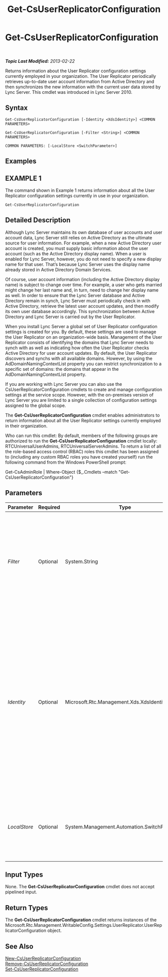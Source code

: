 ﻿---
title: Get-CsUserReplicatorConfiguration
TOCTitle: Get-CsUserReplicatorConfiguration
ms:assetid: 7318ae92-e07b-4817-9ec1-be9c7f35aa26
ms:mtpsurl: https://technet.microsoft.com/en-us/library/Gg398548(v=OCS.15)
ms:contentKeyID: 48184479
ms.date: 07/23/2014
mtps_version: v=OCS.15
---

<div data-xmlns="http://www.w3.org/1999/xhtml">

<div class="topic" data-xmlns="http://www.w3.org/1999/xhtml" data-msxsl="urn:schemas-microsoft-com:xslt" data-cs="http://msdn.microsoft.com/en-us/">

<div data-asp="http://msdn2.microsoft.com/asp">

# Get-CsUserReplicatorConfiguration

</div>

<div id="mainSection">

<div id="mainBody">

<span> </span>

_**Topic Last Modified:** 2013-02-22_

Returns information about the User Replicator configuration settings currently employed in your organization. The User Replicator periodically retrieves up-to-date user account information from Active Directory and then synchronizes the new information with the current user data stored by Lync Server. This cmdlet was introduced in Lync Server 2010.

<div>

## Syntax

    Get-CsUserReplicatorConfiguration [-Identity <XdsIdentity>] <COMMON PARAMETERS>

    Get-CsUserReplicatorConfiguration [-Filter <String>] <COMMON PARAMETERS>

    COMMON PARAMETERS: [-LocalStore <SwitchParameter>]

</div>

<div>

## Examples

<div>

## EXAMPLE 1

The command shown in Example 1 returns information about all the User Replicator configuration settings currently in use in your organization.

    Get-CsUserReplicatorConfiguration

</div>

</div>

<div>

## Detailed Description

Although Lync Server maintains its own database of user accounts and user account data, Lync Server still relies on Active Directory as the ultimate source for user information. For example, when a new Active Directory user account is created, you must supply basic information about the user account (such as the Active Directory display name). When a user is enabled for Lync Server, however, you do not need to specify a new display name for that user. That’s because Lync Server uses the display name already stored in Active Directory Domain Services.

Of course, user account information (including the Active Directory display name) is subject to change over time. For example, a user who gets married might change her last name and, in turn, need to change her display name as well. In order to ensure that the Lync Server database and Active Directory remain in synch, Lync Server must periodically check in with Active Directory, retrieve the latest user account updates, and then modify its own user database accordingly. This synchronization between Active Directory and Lync Server is carried out by the User Replicator.

When you install Lync Server a global set of User Replicator configuration settings is created for you. By default, these settings are used to manage the User Replicator on an organization-wide basis. Management of the User Replicator consists of identifying the domains that Lync Server needs to synch with as well as indicating how often the User Replicator checks Active Directory for user account updates. By default, the User Replicator discovers and synchs with all available domains. However, by using the AdDomainNamingContextList property you can restrict synchronization to a specific set of domains: the domains that appear in the AdDomainNamingContextList property.

If you are working with Lync Server you can also use the CsUserReplicatorConfiguration cmdlets to create and manage configuration settings at the service scope. However, with the on-premises version of Lync Server you are limited to a single collection of configuration settings assigned to the global scope.

The **Get-CsUserReplicatorConfiguration** cmdlet enables administrators to return information about all the User Replicator settings currently employed in their organization.

Who can run this cmdlet: By default, members of the following groups are authorized to run the **Get-CsUserReplicatorConfiguration** cmdlet locally: RTCUniversalUserAdmins, RTCUniversalServerAdmins. To return a list of all the role-based access control (RBAC) roles this cmdlet has been assigned to (including any custom RBAC roles you have created yourself) run the following command from the Windows PowerShell prompt:

Get-CsAdminRole | Where-Object {$\_.Cmdlets –match "Get-CsUserReplicatorConfiguration"}

</div>

<div>

## Parameters


<table>
<colgroup>
<col style="width: 25%" />
<col style="width: 25%" />
<col style="width: 25%" />
<col style="width: 25%" />
</colgroup>
<thead>
<tr class="header">
<th>Parameter</th>
<th>Required</th>
<th>Type</th>
<th>Description</th>
</tr>
</thead>
<tbody>
<tr class="odd">
<td><p><em>Filter</em></p></td>
<td><p>Optional</p></td>
<td><p>System.String</p></td>
<td><p>Enables you to use wildcards when specifying the collection (or collections) of User Replicator configuration settings to be returned. For example, this command returns all the settings configured at the service scope: -Filter &quot;service:*&quot;.</p></td>
</tr>
<tr class="even">
<td><p><em>Identity</em></p></td>
<td><p>Optional</p></td>
<td><p>Microsoft.Rtc.Management.Xds.XdsIdentity</p></td>
<td><p>Unique identifier of the User Replicator configuration settings to be returned. To return settings at the service scope, use syntax similar to this: -Identity &quot;service:Registrar:atl-cs-001.litwareinc.com&quot;. (Note that service scope settings are available only if you are running Lync Online). To return the global settings, use this syntax: -Identity global. If this parameter is not specified then all the User Replicator configurations settings currently in use in your organization will be returned.</p></td>
</tr>
<tr class="odd">
<td><p><em>LocalStore</em></p></td>
<td><p>Optional</p></td>
<td><p>System.Management.Automation.SwitchParameter</p></td>
<td><p>Retrieves the User Replicator configuration data from the local replica of the Central Management store rather than from the Central Management store itself.</p></td>
</tr>
</tbody>
</table>


</div>

<div>

## Input Types

None. The **Get-CsUserReplicatorConfiguration** cmdlet does not accept pipelined input.

</div>

<div>

## Return Types

The **Get-CsUserReplicatorConfiguration** cmdlet returns instances of the Microsoft.Rtc.Management.WritableConfig.Settings.UserReplicator.UserReplicatorConfiguration object.

</div>

<div>

## See Also


[New-CsUserReplicatorConfiguration](new-csuserreplicatorconfiguration.md)  
[Remove-CsUserReplicatorConfiguration](remove-csuserreplicatorconfiguration.md)  
[Set-CsUserReplicatorConfiguration](set-csuserreplicatorconfiguration.md)  
  

</div>

</div>

<span> </span>

</div>

</div>

</div>

